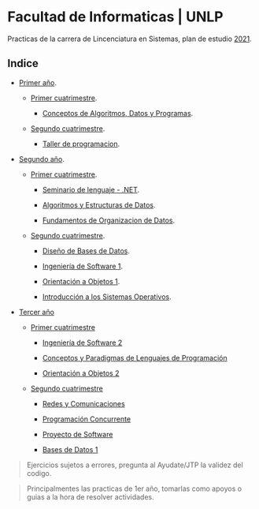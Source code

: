 # Facultad de Informaticas | UNLP

Practicas de la carrera de Lincenciatura en Sistemas, plan de estudio [2021](https://www.info.unlp.edu.ar/licenciatura-en-sistemas-plan-2021/).

## Indice

* [Primer año](https://github.com/juani48/Facultad-Practicas/tree/main/1ro).

  * [Primer cuatrimestre](https://github.com/juani48/Facultad-Practicas/tree/main/1ro/1-Cutrimestre).
    
    * [Conceptos de Algoritmos, Datos y Programas](https://github.com/juani48/Facultad-Practicas/tree/main/1ro/1-Cutrimestre/CADP).

  * [Segundo cuatrimestre](https://github.com/juani48/Facultad-Practicas/tree/main/1ro/2-Cutrimestre).
 
    * [Taller de programacion](https://github.com/juani48/Facultad-Practicas/tree/main/1ro/2-Cutrimestre/TallerDeProgramacion).

* [Segundo año](https://github.com/juani48/Facultad-Practicas/tree/main/2do).
 
  * [Primer cuatrimestre](https://github.com/juani48/Facultad-Practicas/tree/main/2do/1er%20Cuatrimestre).
    
    * [Seminario de lenguaje - .NET](https://github.com/juani48/Facultad-Practicas/tree/main/2do/1er%20Cuatrimestre).
      
    * [Algoritmos y Estructuras de Datos](https://github.com/juani48/Facultad-Practicas/tree/main/2do/1er%20Cuatrimestre/AyED).
           
    * [Fundamentos de Organizacion de Datos](https://github.com/juani48/Facultad-Practicas/tree/main/2do/1er%20Cuatrimestre/FOD).

  * [Segundo cuatrimestre](https://github.com/juani48/Facultad-Practicas/tree/main/2do/2do%20Cuatrimestre).
    
    * [Diseño de Bases de Datos](https://github.com/juani48/Facultad-Practicas/tree/main/2do/2do%20Cuatrimestre/DBD).
      
    * [Ingeniería de Software 1](https://github.com/juani48/Facultad-Practicas/tree/main/2do/2do%20Cuatrimestre/IS1).
  
    * [Orientación a Objetos 1](https://github.com/juani48/Facultad-Practicas/tree/main/2do/2do%20Cuatrimestre/OO1/Practica).

    * [Introducción a los Sistemas Operativos](https://github.com/juani48/Facultad-Practicas/tree/main/2do/2do%20Cuatrimestre/ISO).

* [Tercer año](https://github.com/juani48/Facultad-Practicas/tree/main/3ro)

  * [Primer cuatrimestre](https://github.com/juani48/Facultad-Practicas/tree/main/3ro/1er%20Cutrimestre)

    * [Ingeniería de Software 2 ](https://github.com/juani48/IS2-BEA)

    * [Conceptos y Paradigmas de Lenguajes de Programación](https://github.com/juani48/Facultad-Practicas/tree/main/3ro/1er%20Cutrimestre/CPLP)

    * [Orientación a Objetos 2](https://github.com/juani48/Facultad-Practicas/tree/main/3ro/1er%20Cutrimestre/OO2)

  * [Segundo cuatrimestre](https://github.com/juani48/Facultad-Practicas/tree/main/3ro/2do%20Cuatrimestre)

    * [Redes y Comunicaciones](https://github.com/juani48/Facultad-Practicas/tree/main/3ro/2do%20Cuatrimestre/RyC)

    * [Programación Concurrente](https://github.com/juani48/Facultad-Practicas/tree/main/3ro/2do%20Cuatrimestre/PC)

    * [Proyecto de Software]()

    * [Bases de Datos 1](https://github.com/juani48/Facultad-Practicas/tree/main/3ro/2do%20Cuatrimestre/BD1)

>Ejercicios sujetos a errores, pregunta al Ayudate/JTP la validez del codigo.

>Principalmentes las practicas de 1er año, tomarlas como apoyos o guias a la hora de resolver actividades.
